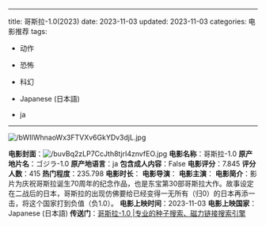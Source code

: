 
---
title: 哥斯拉-1.0(2023)
date: 2023-11-03
updated: 2023-11-03
categories: 电影推荐
tags:

- 动作
- 恐怖
- 科幻

- Japanese (日本語)
- ja
---

<img src="https://image.tmdb.org/t/p/original/bWIIWhnaoWx3FTVXv6GkYDv3djL.jpg" alt="/bWIIWhnaoWx3FTVXv6GkYDv3djL.jpg" title="/bWIIWhnaoWx3FTVXv6GkYDv3djL.jpg">

**电影封面**：<img src="https://image.tmdb.org/t/p/w200/buvBq2zLP7CcJth8tjrI4znvfEO.jpg" alt="/buvBq2zLP7CcJth8tjrI4znvfEO.jpg" title="/buvBq2zLP7CcJth8tjrI4znvfEO.jpg">
**电影名称**：哥斯拉-1.0
**原产地片名**：ゴジラ-1.0
**原产地语言**：ja
**包含成人内容**：False
**电影评分**：7.845
**评分人数**：415
**热门程度**：235.798
**电影时长**：
**电影导演**：
**电影主演**：
**电影简介**：影片为庆祝哥斯拉诞生70周年的纪念作品，也是东宝第30部哥斯拉大作。故事设定在二战后的日本，哥斯拉的出现仿佛要给已经变得一无所有（归0）的日本再添一击，将这个国家打到负值（负1.0）。
**电影上映时间**：2023-11-03
**电影上映国家**：Japanese (日本語)
**传送门**：[哥斯拉-1.0 |专业的种子搜索、磁力链接搜索引擎](https://movie.amd794.com:2083/?search=%E3%82%B4%E3%82%B8%E3%83%A9-1.0&ordering=&mode=match_phrase&page_size=10&page=1)

